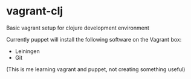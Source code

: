 vagrant-clj
===========

Basic vagrant setup for clojure development environment

Currently puppet will install the following software on the Vagrant box:
- Leiningen
- Git




(This is me learning vagrant and puppet, not creating something useful)
